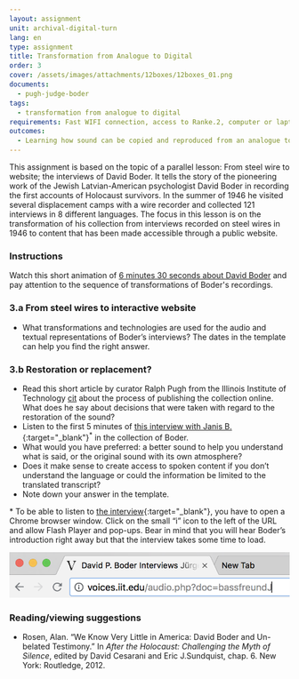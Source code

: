 ```yaml
---
layout: assignment
unit: archival-digital-turn
lang: en
type: assignment
title: Transformation from Analogue to Digital
order: 3
cover: /assets/images/attachments/12boxes/12boxes_01.png
documents:
  - pugh-judge-boder
tags:
  - transformation from analogue to digital
requirements: Fast WIFI connection, access to Ranke.2, computer or laptop, application on laptop or computer to view video,
outcomes:
  - Learning how sound can be copied and reproduced from an analogue to a digital carrier
---
```


This assignment is based on the topic of a parallel lesson: From steel wire to website; the interviews of David Boder. It tells the story of the pioneering work of the Jewish Latvian-American psychologist David Boder in recording the first accounts of Holocaust survivors. In the summer of 1946 he visited several displacement camps with a wire recorder and collected 121 interviews in 8 different languages.
The focus in this lesson is on the transformation of his collection from interviews recorded on steel wires in 1946 to content that has been made accessible through a public website.

<!-- more -->

<!-- briefing-student -->

### Instructions
<!-- section-contents -->

Watch this short animation of [6 minutes 30 seconds about David Boder](../boder/#c-clip.en) and pay attention to the sequence of transformations of Boder's recordings.

<!-- section -->

### 3.a From steel wires to interactive website
<!-- section-contents -->

- What transformations and technologies are used for the audio and textual representations of Boder’s interviews?
The dates in the template can help you find the right answer.

<!-- section -->

### 3.b Restoration or replacement?
<!-- section-contents -->

- Read this short article by curator Ralph Pugh from the Illinois Institute of Technology [cit](pugh-judge-boder) about the process of publishing the collection online. What does he say about decisions that were taken with regard to the restoration of the sound?
- Listen to the first 5 minutes of [this interview with Janis B.](http://voices.iit.edu/audio.php?doc=bJanis){:target="_blank"}<sup>*</sup> in the collection of Boder.
- What would you have preferred: a better sound to help you understand what is said, or the original sound with its own atmosphere?
- Does it make sense to create access to spoken content if you don’t understand the language or could the information be limited to the translated transcript?
- Note down your answer in the template.

\* To be able to listen to [the interview](http://voices.iit.edu/audio.php?doc=bJanis){:target="_blank"}, you have to open a Chrome browser window. Click on the small “i” icon to the left of the URL and allow Flash Player and pop-ups. Bear in mind that you will hear Boder’s introduction right away but that the interview takes some time to load.

![chrome-address-bar.png](../../assets/images/chrome-address-bar.png)

<!-- section -->

### Reading/viewing suggestions
<!-- section-contents -->

- Rosen, Alan. “We Know Very Little in America: David Boder and Un-belated Testimony.” In *After the Holocaust: Challenging the Myth of Silence*,  edited by David Cesarani and Eric J.Sundquist, chap. 6. New York: Routledge, 2012.

<!-- briefing-teacher -->
